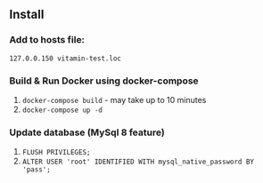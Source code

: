 ## Install
### Add to hosts file:
<code>127.0.0.150 vitamin-test.loc</code>

### Build & Run Docker using docker-compose
1. <code>docker-compose build</code> - may take up to 10 minutes
2. <code>docker-compose up -d</code>

### Update database (MySql 8 feature)
1. <code>FLUSH PRIVILEGES;</code>
2. <code>ALTER USER 'root' IDENTIFIED WITH mysql_native_password BY 'pass';</code>
